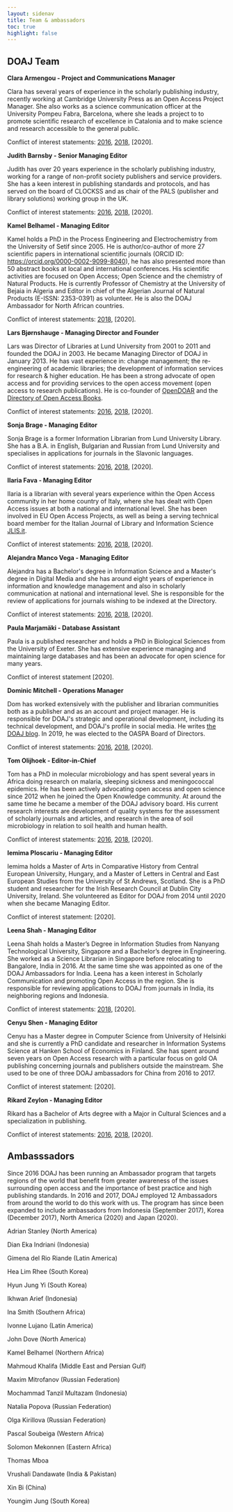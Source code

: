 ```yaml
---
layout: sidenav
title: Team & ambassadors
toc: true
highlight: false
---
```


## DOAJ Team

**Clara Armengou - Project and Communications Manager**

Clara has several years of experience in the scholarly publishing industry, recently working at Cambridge University Press as an Open Access Project Manager. She also works as a science communication officer at the University Pompeu Fabra, Barcelona, where she leads a project to to promote scientific research of excellence in Catalonia and to make science and research accessible to the general public.

Conflict of interest statements: [2016](https://drive.google.com/file/d/0ByRf6PVViI-mbDFybndLbldEbFE/view?usp=sharing), [2018](https://drive.google.com/file/d/1LHmZSZ6bwf6U71fNvIibJa6R1lquNhfR/view?usp=sharing), [2020].

**Judith Barnsby - Senior Managing Editor**

Judith has over 20 years experience in the scholarly publishing industry, working for a range of non-profit society publishers and service providers. She has a keen interest in publishing standards and protocols, and has served on the board of CLOCKSS and as chair of the PALS (publisher and library solutions) working group in the UK.

Conflict of interest statements: [2016](https://drive.google.com/file/d/0B0fPCpIPjZlmb3JmVkFYbjN5aTh1OUhLd2lZaEV0ZlFwbTZV/view?usp=sharing), [2018](https://drive.google.com/file/d/0B0fPCpIPjZlmb3JmVkFYbjN5aTh1OUhLd2lZaEV0ZlFwbTZV/view?usp=sharing), [2020].

**Kamel Belhamel - Managing Editor**

Kamel holds a PhD in the Process Engineering and Electrochemistry from the University of Setif since 2005. He is author/co-author of more 27 scientific papers in international scientific journals (ORCID ID: https://orcid.org/0000-0002-9099-8040), he has also presented more than 50 abstract books at local and international conferences. His scientific activities are focused on Open Access; Open Science and the chemistry of Natural Products. He is currently Professor of Chemistry at the University of Bejaia in Algeria and Editor in chief of the Algerian Journal of Natural Products (E-ISSN: 2353-0391) as volunteer. He is also the DOAJ Ambassador for North African countries.

Conflict of interest statements: [2018](https://drive.google.com/file/d/1JdF2kh-fLXz8kPGN_3ijDt5y9K6s0hOQ/view?usp=sharing), [2020].

**Lars Bjørnshauge - Managing Director and Founder**

Lars was Director of Libraries at Lund University from 2001 to 2011 and founded the DOAJ in 2003. He became Managing Director of DOAJ in January 2013. He has vast experience in: change management; the re-engineering of academic libraries; the development of information services for research & higher education. He has been a strong advocate of open access and for providing services to the open access movement (open access to research publications). He is co-founder of [OpenDOAR](http://www.opendoar.org/) and the [Directory of Open Access Books](https://www.doabooks.org/).

Conflict of interest statements: [2016](https://drive.google.com/file/d/0ByRf6PVViI-mbmo2aU9NWkx5dGs/view?usp=sharing), [2018](https://drive.google.com/file/d/1mm1a8nbY5MQX9loqIs2ZQuVN-73RfPuN/view?usp=sharing), [2020].

**Sonja Brage - Managing Editor**

Sonja Brage is a former Information Librarian from Lund University Library. She has a B.A. in English, Bulgarian and Russian from Lund University and specialises in applications for journals in the Slavonic languages.

Conflict of interest statements: [2016](https://drive.google.com/file/d/0ByRf6PVViI-mNUFoZWV4YnZ3bDg/view?usp=sharing), [2018](https://drive.google.com/file/d/1M5AGEDP79uk2olCcmVYjKCsmzL7tG2Vc/view?usp=sharing), [2020].

**Ilaria Fava - Managing Editor**

Ilaria is a librarian with several years experience within the Open Access community in her home country of Italy, where she has dealt with Open Access issues at both a national and international level. She has been involved in EU Open Access Projects, as well as being a serving technical board member for the Italian Journal of Library and Information Science [JLIS.it](https://www.jlis.it/).

Conflict of interest statements: [2016](https://drive.google.com/file/d/0ByRf6PVViI-mY2dRZTR5eTFjQkk/view?usp=sharing), [2018](https://drive.google.com/file/d/1AMi0uIWHgEiaqmJLM7f_SFsiLEJENfjF/view?usp=sharing), [2020].

**Alejandra Manco Vega - Managing Editor**

Alejandra has a Bachelor's degree in Information Science and a Master's degree in Digital Media and she has around eight years of experience in information and knowledge management and also in scholarly communication at national and international level. She is responsible for the review of applications for journals wishing to be indexed at the Directory.

Conflict of interest statements: [2016](https://drive.google.com/file/d/0ByRf6PVViI-mVFhjdkZWaFJZOTQ/view?usp=sharing), [2018](https://drive.google.com/file/d/0ByRf6PVViI-mRlRYTDBPRlZiWTRxQ3VMTUZpQnZ5ZkwyLVQ4/view?usp=sharing), [2020].

**Paula Marjamäki - Database Assistant**

Paula is a published researcher and holds a PhD in Biological Sciences from the University of Exeter. She has extensive experience managing and maintaining large databases and has been an advocate for open science for many years.

Conflict of interest statement [2020].

**Dominic Mitchell - Operations Manager**

Dom has worked extensively with the publisher and librarian communities both as a publisher and as an account and project manager. He is responsible for DOAJ's strategic and operational development, including its technical development, and DOAJ's profile in social media. He writes [the DOAJ blog](https://blog.doaj.org/). In 2019, he was elected to the OASPA Board of Directors.

Conflict of interest statements: [2016](https://drive.google.com/file/d/0ByRf6PVViI-mWmU0UHZqZm1xcDQ/view?usp=sharing), [2018](https://drive.google.com/file/d/13XX_GUrw2xRmXARjRrTxegULPT8Redka/view?usp=sharing), [2020].

**Tom Olijhoek - Editor-in-Chief**

Tom has a PhD in molecular microbiology and has spent several years in Africa doing research on malaria, sleeping sickness and meningococcal epidemics. He has been actively advocating open access and open science since 2012 when he joined the Open Knowledge community. At around the same time he became a member of the DOAJ advisory board. His current research interests are development of quality systems for the assessment of scholarly journals and articles, and research in the area of soil microbiology in relation to soil health and human health.

Conflict of interest statements: [2016](https://drive.google.com/file/d/0ByRf6PVViI-mYUFZNDRISTZodUU/view?usp=sharing), [2018](https://drive.google.com/file/d/1x0w-a1TWQdJDKPtQpGhmDZSdA4BhFSpI/view?usp=sharing), [2020].

**Iemima Ploscariu - Managing Editor**

Iemima holds a Master of Arts in Comparative History from Central European University, Hungary, and a Master of Letters in Central and East European Studies from the University of St Andrews, Scotland. She is a PhD student and researcher for the Irish Research Council at Dublin City University, Ireland. She volunteered as Editor for DOAJ from 2014 until 2020 when she became Managing Editor.

Conflict of interest statement: [2020].

**Leena Shah - Managing Editor**

Leena Shah holds a Master’s Degree in Information Studies from Nanyang Technological University, Singapore and a Bachelor’s degree in Engineering. She worked as a Science Librarian in Singapore before relocating to Bangalore, India in 2016. At the same time she was appointed as one of the DOAJ Ambassadors for India. Leena has a keen interest in Scholarly Communication and promoting Open Access in the region. She is responsible for reviewing applications to DOAJ from journals in India, its neighboring regions and Indonesia.

Conflict of interest statements: [2018](https://drive.google.com/file/d/1tifEjAIlU3txBw9DjIcRW9cZL7YG7_nU/view?usp=sharing), [2020].

**Cenyu Shen - Managing Editor**

Cenyu has a Master degree in Computer Science from University of Helsinki and she is currently a PhD candidate and researcher in Information Systems Science at Hanken School of Economics in Finland. She has spent around seven years on Open Access research with a particular focus on gold OA publishing concerning journals and publishers outside the mainstream. She used to be one of three DOAJ ambassadors for China from 2016 to 2017.

Conflict of interest statement: [2020].

**Rikard Zeylon - Managing Editor**

Rikard has a Bachelor of Arts degree with a Major in Cultural Sciences and a specialization in publishing.

Conflict of interest statements: [2016](https://drive.google.com/file/d/0ByRf6PVViI-mdnJPdldOM0hUMFU/view?usp=sharing), [2018](https://drive.google.com/file/d/1tOnW8L6TwolyLpIXwMKTITf9wGh_ukLb/view?usp=sharing), [2020].

## Ambasssadors
Since 2016 DOAJ has been running an Ambassador program that targets regions of the world that benefit from greater awareness of the issues surrounding open access and the importance of best practice and high publishing standards. In 2016 and 2017, DOAJ employed 12 Ambassadors from around the world to do this work with us. The program has since been expanded to include ambassadors from Indonesia (September 2017), Korea (December 2017), North America (2020) and Japan (2020).

Adrian Stanley (North America)

Dian Eka Indriani (Indonesia)

Gimena del Rio Riande (Latin America)

Hea Lim Rhee (South Korea)

Hyun Jung Yi (South Korea) 

Ikhwan Arief (Indonesia)

Ina Smith (Southern Africa)

Ivonne Lujano (Latin America)

John Dove (North America)

Kamel Belhamel (Northern Africa)

Mahmoud Khalifa (Middle East and Persian Gulf)

Maxim Mitrofanov (Russian Federation)

Mochammad Tanzil Multazam (Indonesia)

Natalia Popova (Russian Federation)

Olga Kirillova (Russian Federation)

Pascal Soubeiga (Western Africa)

Solomon Mekonnen (Eastern Africa)

Thomas Mboa

Vrushali Dandawate (India & Pakistan)

Xin Bi (China)

Youngim Jung (South Korea)
